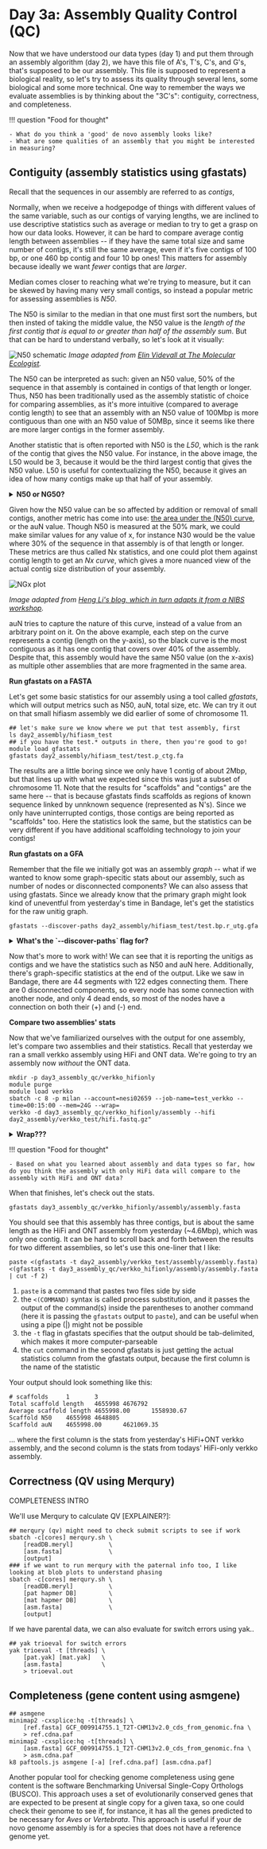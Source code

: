# Day 3a: Assembly Quality Control (QC)
Now that we have understood our data types (day 1) and put them through an assembly algorithm (day 2), we have this file of A's, T's, C's, and G's, that's supposed to be our assembly. This file is supposed to represent a biological reality, so let's try to assess its quality through several lens, some biological and some more technical. One way to remember the ways we evaluate assemblies is by thinking about the "3C's": contiguity, correctness, and completeness.

!!! question "Food for thought"
```
- What do you think a 'good' de novo assembly looks like?
- What are some qualities of an assembly that you might be interested in measuring?
```

## Contiguity (assembly statistics using gfastats)
Recall that the sequences in our assembly are referred to as *contigs*, 

Normally, when we receive a hodgepodge of things with different values of the same variable, such as our contigs of varying lengths, we are inclined to use descriptive statistics such as average or median to try to get a grasp on how our data looks. However, it can be hard to compare average contig length between assemblies -- if they have the same total size and same number of contigs, it's still the same average, even if it's five contigs of 100 bp, or one 460 bp contig and four 10 bp ones! This matters for assembly because ideally we want *fewer* contigs that are *larger*. 

Median comes closer to reaching what we're trying to measure, but it can be skewed by having many very small contigs, so instead a popular metric for assessing assemblies is *N50*.

The N50 is similar to the median in that one must first sort the numbers, but then insted of taking the middle value, the N50 value is the *length of the first contig that is equal to or greater than half of the assembly sum*. But that can be hard to understand verbally, so let's look at it visually:

![N50 schematic](https://raw.githubusercontent.com/human-pangenomics/hprc-tutorials/GA-workshop/assembly/genomics_aotearoa/images/qc/N50.png)
*Image adapted from <a href='https://www.molecularecologist.com/2017/03/29/whats-n50/'>Elin Videvall at The Molecular Ecologist</a>.* 

The N50 can be interpreted as such: given an N50 value, 50% of the sequence in that assembly is contained in contigs of that length or longer. Thus, N50 has been traditionally used as the assembly statistic of choice for comparing assemblies, as it's more intuitive (compared to average contig length) to see that an assembly with an N50 value of 100Mbp is more contiguous than one with an N50 value of 50MBp, since it seems like there are more larger contigs in the former assembly.

Another statistic that is often reported with N50 is the *L50*, which is the rank of the contig that gives the N50 value. For instance, in the above image, the L50 would be 3, because it would be the third largest contig that gives the N50 value. L50 is useful for contextualizing the N50, because it gives an idea of how many contigs make up that half of your assembly. 

<details>
    <summary>
        <strong>N50 or NG50?</strong>
    </summary>    
    Another measurement you might see is NG50. This is the N50 value, just calculated using a given genome size instead of the sum of the contigs.
</details>

Given how the N50 value can be so affected by addition or removal of small contigs, another metric has come into use: <a href="https://lh3.github.io/2020/04/08/a-new-metric-on-assembly-contiguity">the area under the (N50) curve</a>, or the auN value. Though N50 is measured at the 50% mark, we could make similar values for any value of x, for instance N30 would be the value where 30% of the sequence in that assembly is of that length or longer. These metrics are thus called Nx statistics, and one could plot them against contig length to get an *Nx curve*, which gives a more nuanced view of the actual contig size distribution of your assembly. 

![NGx plot](https://raw.githubusercontent.com/human-pangenomics/hprc-tutorials/GA-workshop/assembly/genomics_aotearoa/images/qc/NGx_plot.png)

*Image adapted from <a href='https://lh3.github.io/2020/04/08/a-new-metric-on-assembly-contiguity'>Heng Li's blog, which in turn adapts it from a NIBS workshop</a>.* 

auN tries to capture the nature of this curve, instead of a value from an arbitrary point on it. On the above example, each step on the curve represents a contig (length on the y-axis), so the black curve is the most contiguous as it has one contig that covers over 40% of the assembly. Despite that, this assembly would have the same N50 value (on the x-axis) as multiple other assemblies that are more fragmented in the same area. 

**Run gfastats on a FASTA**

Let's get some basic statistics for our assembly using a tool called *gfastats*, which will output metrics such as N50, auN, total size, etc. We can try it out on that small hifiasm assembly we did earlier of some of chromosome 11. 

```
## let's make sure we know where we put that test assembly, first
ls day2_assembly/hifiasm_test
## if you have the test.* outputs in there, then you're good to go!
module load gfastats
gfastats day2_assembly/hifiasm_test/test.p_ctg.fa
```

The results are a little boring since we only have 1 contig of about 2Mbp, but that lines up with what we expected since this was just a subset of chromosome 11. Note that the results for "scaffolds" and "contigs" are the same here -- that is because gfastats finds scaffolds as regions of known sequence linked by unnknown sequence (represented as N's). Since we only have uninterrupted contigs, those contigs are being reported as "scaffolds" too. Here the statistics look the same, but the statistics can be very different if you have additional scaffolding technology to join your contigs!


**Run gfastats on a GFA**

Remember that the file we initially got was an assembly *graph* -- what if we wanted to know some graph-specitic stats about our assembly, such as number of nodes or disconnected components? We can also assess that using gfastats. Since we already know that the primary graph might look kind of uneventful from yesterday's time in Bandage, let's get the statistics for the raw unitig graph.

```
gfastats --discover-paths day2_assembly/hifiasm_test/test.bp.r_utg.gfa
```

<details>
    <summary>
        <strong>What's the `--discover-paths` flag for?</strong>
    </summary>    
    gfastats tries to clearly distinguish contigs from segments, so it will not pick up on contigs in a GFA without paths defined (such as the GFA output from hifiasm). To get the contig stats as well as graph stats from these GFAs, you'll need to add the `--discover-paths` flag. 
</details>

Now that's more to work with! We can see that it is reporting the unitigs as contigs and we have the statistics such as N50 and auN here. Additionally, there's graph-specific statistics at the end of the output. Like we saw in Bandage, there are 44 segments with 122 edges connecting them. There are 0 disconnected components, so every node has some connection with another node, and only 4 dead ends, so most of the nodes have a connection on both their (+) and (-) end. 

**Compare two assemblies' stats**

Now that we've familiarized ourselves with the output for one assembly, let's compare two assemblies and their statistics. Recall that yesterday we ran a small verkko assembly using HiFi and ONT data. We're going to try an assembly now *without* the ONT data. 

```
mkdir -p day3_assembly_qc/verkko_hifionly
module purge
module load verkko
sbatch -c 8 -p milan --account=nesi02659 --job-name=test_verkko --time=00:15:00 --mem=24G --wrap=
verkko -d day3_assembly_qc/verkko_hifionly/assembly --hifi day2_assembly/verkko_test/hifi.fastq.gz"
```

<details>
    <summary>
        <strong>Wrap???</strong>
    </summary>    
    Previously, we used the `sbatch` command to submit a slurm script to the cluster and the slurm job handler. The `sbatch` command can actually take a lot of parameters like the ones we included in the beginning of our script, and one of those parameters is `--wrap` which kind of wraps whatever command you give it in a slurm wrapper so that the cluster can schedule it as if it was a slurm script. 
</details>

!!! question "Food for thought"
```
- Based on what you learned about assembly and data types so far, how do you think the assembly with only HiFi data will compare to the assembly with HiFi and ONT data?
```

When that finishes, let's check out the stats.

```
gfastats day3_assembly_qc/verkko_hifionly/assembly/assembly.fasta
```

You should see that this assembly has three contigs, but is about the same length as the HiFi and ONT assembly from yesterday (~4.6Mbp), which was only one contig. It can be hard to scroll back and forth between the results for two different assemblies, so let's use this one-liner that I like:

```
paste <(gfastats -t day2_assembly/verkko_test/assembly/assembly.fasta) <(gfastats -t day3_assembly_qc/verkko_hifionly/assembly/assembly.fasta | cut -f 2)
```
1. `paste` is a command that pastes two files side by side
2. the `<(COMMAND)` syntax is called process substitution, and it passes the output of the command(s) inside the parentheses to another command (here it is passing the `gfastats` output to `paste`), and can be useful when using a pipe (|) might not be possible
3. the `-t` flag in gfastats specifies that the output should be tab-delimited, which makes it more computer-parseable
4. the `cut` command in the second gfastats is just getting the actual statistics column from the gfastats output, because the first column is the name of the statistic

Your output should look something like this:
```
# scaffolds     1       3
Total scaffold length   4655998 4676792
Average scaffold length 4655998.00      1558930.67
Scaffold N50    4655998 4648805
Scaffold auN    4655998.00      4621069.35
```
... where the first column is the stats from yesterday's HiFi+ONT verkko assembly, and the second column is the stats from todays' HiFi-only verkko assembly. 


## Correctness (QV using Merqury)
COMPLETENESS INTRO

We'll use Merqury to calculate QV [EXPLAINER?]:
```
## merqury (qv) might need to check submit scripts to see if work
sbatch -c[cores] merqury.sh \
    [readDB.meryl]          \
    [asm.fasta]             \
    [output]
### if we want to run merqury with the paternal info too, I like looking at blob plots to understand phasing
sbatch -c[cores] merqury.sh \
    [readDB.meryl]          \
    [pat hapmer DB]         \
    [mat hapmer DB]         \
    [asm.fasta]             \
    [output]
```

If we have parental data, we can also evaluate for switch errors using yak..
```
## yak trioeval for switch errors
yak trioeval -t [threads] \
    [pat.yak] [mat.yak]   \
    [asm.fasta]           \
    > trioeval.out
```

## Completeness (gene content using asmgene)

```
## asmgene
minimap2 -cxsplice:hq -t[threads] \
    [ref.fasta] GCF_009914755.1_T2T-CHM13v2.0_cds_from_genomic.fna \
    > ref.cdna.paf
minimap2 -cxsplice:hq -t[threads] \
    [asm.fasta] GCF_009914755.1_T2T-CHM13v2.0_cds_from_genomic.fna \
    > asm.cdna.paf
k8 paftools.js asmgene [-a] [ref.cdna.paf] [asm.cdna.paf]
```

Another popular tool for checking genome completeness using gene content is the software Benchmarking Universal Single-Copy Orthologs (BUSCO). This approach uses a set of evolutionarily conserved genes that are expected to be present at single copy for a given taxa, so one could check their genome to see if, for instance, it has all the genes predicted to be necessary for *Aves* or *Vertebrata*. This approach is useful if your de novo genome assembly is for a species that does not have a reference genome yet. 

